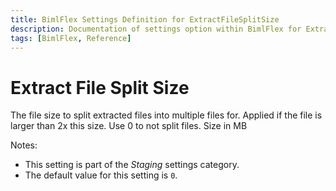 ```yaml
---
title: BimlFlex Settings Definition for ExtractFileSplitSize
description: Documentation of settings option within BimlFlex for ExtractFileSplitSize
tags: [BimlFlex, Reference]
---
```


# Extract File Split Size

The file size to split extracted files into multiple files for. Applied if the file is larger than 2x this size. Use 0 to not split files. Size in MB

Notes:

* This setting is part of the *Staging* settings category.
* The default value for this setting is `0`.
